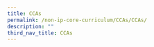 ```yaml
---
title: CCAs
permalink: /non-ip-core-curriculum/CCAs/CCAs/
description: ""
third_nav_title: CCAs
---
```

